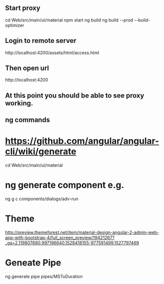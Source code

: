 
## Start proxy
cd Web/src/main/ui/material
npm start
ng build
ng build --prod --build-optimizer


## Login to remote server
http://localhost:4200/assets/html/access.html
## Then open url
http://localhost:4200
## At this point you should be able to see proxy working.

## ng commands
# https://github.com/angular/angular-cli/wiki/generate
cd Web/src/main/ui/material

# ng generate component e.g.
ng g c components/dialogs/adv-run

# Theme
http://preview.themeforest.net/item/material-design-angular-2-admin-web-app-with-bootstrap-4/full_screen_preview/19421267?_ga=2.119807680.997196640.1528418155-977591499.1527797469

# Geneate Pipe
ng generate pipe pipes/MSToDuration